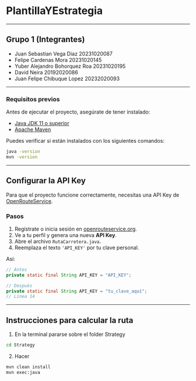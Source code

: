 # PlantillaYEstrategia

***

## Grupo 1 (Integrantes)

* Juan Sebastian Vega Diaz 20231020087
* Felipe Cardenas Mora 20231020145
* Yuber Alejandro Bohorquez Roa 20231020195
* David Neira 20192020086
* Juan Felipe Chibuque Lopez  20232020093

***

### Requisitos previos

Antes de ejecutar el proyecto, asegúrate de tener instalado:

* [Java JDK 11 o superior](https://adoptium.net/)
* [Apache Maven](https://maven.apache.org/install.html)

Puedes verificar si están instalados con los siguientes comandos:

```bash
java -version
mvn -version
```

***

## Configurar la API Key

Para que el proyecto funcione correctamente, necesitas una API Key de [OpenRouteService](https://openrouteservice.org/).

### Pasos

1. Regístrate o inicia sesión en [openrouteservice.org](https://openrouteservice.org/).
2. Ve a tu perfil y genera una nueva **API Key**.
3. Abre el archivo `RutaCarretera.java`.
4. Reemplaza el texto `'API_KEY'` por tu clave personal.

Así:

```java
// Antes
private static final String API_KEY = "API_KEY";

// Después
private static final String API_KEY = "tu_clave_aquí";
// Linea 14
```

***

## Instrucciones para calcular la ruta

1. En la terminal pararse sobre el folder Strategy

```bash
cd Strategy
```

2. Hacer

```bash
mvn clean install
mvn exec:java
```
